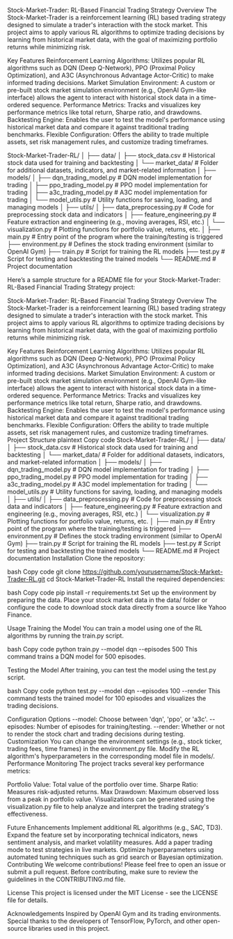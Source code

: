 Stock-Market-Trader: RL-Based Financial Trading Strategy
Overview
The Stock-Market-Trader is a reinforcement learning (RL) based trading strategy designed to simulate a trader's interaction with the stock market. This project aims to apply various RL algorithms to optimize trading decisions by learning from historical market data, with the goal of maximizing portfolio returns while minimizing risk.

Key Features
Reinforcement Learning Algorithms: Utilizes popular RL algorithms such as DQN (Deep Q-Network), PPO (Proximal Policy Optimization), and A3C (Asynchronous Advantage Actor-Critic) to make informed trading decisions.
Market Simulation Environment: A custom or pre-built stock market simulation environment (e.g., OpenAI Gym-like interface) allows the agent to interact with historical stock data in a time-ordered sequence.
Performance Metrics: Tracks and visualizes key performance metrics like total return, Sharpe ratio, and drawdowns.
Backtesting Engine: Enables the user to test the model's performance using historical market data and compare it against traditional trading benchmarks.
Flexible Configuration: Offers the ability to trade multiple assets, set risk management rules, and customize trading timeframes.

Stock-Market-Trader-RL/
│
├── data/
│   ├── stock_data.csv          # Historical stock data used for training and backtesting
│   └── market_data/            # Folder for additional datasets, indicators, and market-related information
│
├── models/
│   ├── dqn_trading_model.py    # DQN model implementation for trading
│   ├── ppo_trading_model.py    # PPO model implementation for trading
│   ├── a3c_trading_model.py    # A3C model implementation for trading
│   └── model_utils.py          # Utility functions for saving, loading, and managing models
│
├── utils/
│   ├── data_preprocessing.py   # Code for preprocessing stock data and indicators
│   ├── feature_engineering.py  # Feature extraction and engineering (e.g., moving averages, RSI, etc.)
│   └── visualization.py        # Plotting functions for portfolio value, returns, etc.
│
├── main.py                     # Entry point of the program where the training/testing is triggered
├── environment.py              # Defines the stock trading environment (similar to OpenAI Gym)
├── train.py                    # Script for training the RL models
├── test.py                     # Script for testing and backtesting the trained models
└── README.md                   # Project documentation

Here’s a sample structure for a README file for your Stock-Market-Trader: RL-Based Financial Trading Strategy project:

Stock-Market-Trader: RL-Based Financial Trading Strategy
Overview
The Stock-Market-Trader is a reinforcement learning (RL) based trading strategy designed to simulate a trader's interaction with the stock market. This project aims to apply various RL algorithms to optimize trading decisions by learning from historical market data, with the goal of maximizing portfolio returns while minimizing risk.

Key Features
Reinforcement Learning Algorithms: Utilizes popular RL algorithms such as DQN (Deep Q-Network), PPO (Proximal Policy Optimization), and A3C (Asynchronous Advantage Actor-Critic) to make informed trading decisions.
Market Simulation Environment: A custom or pre-built stock market simulation environment (e.g., OpenAI Gym-like interface) allows the agent to interact with historical stock data in a time-ordered sequence.
Performance Metrics: Tracks and visualizes key performance metrics like total return, Sharpe ratio, and drawdowns.
Backtesting Engine: Enables the user to test the model's performance using historical market data and compare it against traditional trading benchmarks.
Flexible Configuration: Offers the ability to trade multiple assets, set risk management rules, and customize trading timeframes.
Project Structure
plaintext
Copy code
Stock-Market-Trader-RL/
│
├── data/
│   ├── stock_data.csv          # Historical stock data used for training and backtesting
│   └── market_data/            # Folder for additional datasets, indicators, and market-related information
│
├── models/
│   ├── dqn_trading_model.py    # DQN model implementation for trading
│   ├── ppo_trading_model.py    # PPO model implementation for trading
│   ├── a3c_trading_model.py    # A3C model implementation for trading
│   └── model_utils.py          # Utility functions for saving, loading, and managing models
│
├── utils/
│   ├── data_preprocessing.py   # Code for preprocessing stock data and indicators
│   ├── feature_engineering.py  # Feature extraction and engineering (e.g., moving averages, RSI, etc.)
│   └── visualization.py        # Plotting functions for portfolio value, returns, etc.
│
├── main.py                     # Entry point of the program where the training/testing is triggered
├── environment.py              # Defines the stock trading environment (similar to OpenAI Gym)
├── train.py                    # Script for training the RL models
├── test.py                     # Script for testing and backtesting the trained models
└── README.md                   # Project documentation
Installation
Clone the repository:

bash
Copy code
git clone https://github.com/yourusername/Stock-Market-Trader-RL.git
cd Stock-Market-Trader-RL
Install the required dependencies:

bash
Copy code
pip install -r requirements.txt
Set up the environment by preparing the data. Place your stock market data in the data/ folder or configure the code to download stock data directly from a source like Yahoo Finance.

Usage
Training the Model
You can train a model using one of the RL algorithms by running the train.py script.

bash
Copy code
python train.py --model dqn --episodes 500
This command trains a DQN model for 500 episodes.

Testing the Model
After training, you can test the model using the test.py script.

bash
Copy code
python test.py --model dqn --episodes 100 --render
This command tests the trained model for 100 episodes and visualizes the trading decisions.

Configuration Options
--model: Choose between 'dqn', 'ppo', or 'a3c'.
--episodes: Number of episodes for training/testing.
--render: Whether or not to render the stock chart and trading decisions during testing.
Customization
You can change the environment settings (e.g., stock ticker, trading fees, time frames) in the environment.py file.
Modify the RL algorithm's hyperparameters in the corresponding model file in models/.
Performance Monitoring
The project tracks several key performance metrics:

Portfolio Value: Total value of the portfolio over time.
Sharpe Ratio: Measures risk-adjusted returns.
Max Drawdown: Maximum observed loss from a peak in portfolio value.
Visualizations can be generated using the visualization.py file to help analyze and interpret the trading strategy's effectiveness.

Future Enhancements
Implement additional RL algorithms (e.g., SAC, TD3).
Expand the feature set by incorporating technical indicators, news sentiment analysis, and market volatility measures.
Add a paper trading mode to test strategies in live markets.
Optimize hyperparameters using automated tuning techniques such as grid search or Bayesian optimization.
Contributing
We welcome contributions! Please feel free to open an issue or submit a pull request. Before contributing, make sure to review the guidelines in the CONTRIBUTING.md file.

License
This project is licensed under the MIT License - see the LICENSE file for details.

Acknowledgements
Inspired by OpenAI Gym and its trading environments.
Special thanks to the developers of TensorFlow, PyTorch, and other open-source libraries used in this project.
